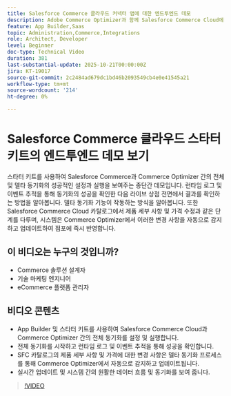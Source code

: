 ```yaml
---
title: Salesforce Commerce 클라우드 커넥터 앱에 대한 엔드투엔드 데모
description: Adobe Commerce Optimizer과 함께 Salesforce Commerce Cloud에 대한 엔드투엔드 데모를 시청하십시오.
feature: App Builder,Saas
topic: Administration,Commerce,Integrations
role: Architect, Developer
level: Beginner
doc-type: Technical Video
duration: 381
last-substantial-update: 2025-10-21T00:00:00Z
jira: KT-19017
source-git-commit: 2c2484ad679dc1bd46b2093549cb4e0e41545a21
workflow-type: tm+mt
source-wordcount: '214'
ht-degree: 0%

---
```



# Salesforce Commerce 클라우드 스타터 키트의 엔드투엔드 데모 보기

스타터 키트를 사용하여 Salesforce Commerce과 Commerce Optimizer 간의 전체 및 델타 동기화의 성공적인 설정과 실행을 보여주는 종단간 데모입니다. 런타임 로그 및 이벤트 추적을 통해 동기화의 성공을 확인한 다음 라이브 상점 전면에서 결과를 확인하는 방법을 알아봅니다. 델타 동기화 기능이 작동하는 방식을 알아봅니다. 또한 Salesforce Commerce Cloud 카탈로그에서 제품 세부 사항 및 가격 수정과 같은 단계를 다루며, 시스템은 Commerce Optimizer에서 이러한 변경 사항을 자동으로 감지하고 업데이트하여 점포에 즉시 반영합니다.

## 이 비디오는 누구의 것입니까?

* Commerce 솔루션 설계자
* 기술 마케팅 엔지니어
* eCommerce 플랫폼 관리자

## 비디오 콘텐츠

* App Builder 및 스타터 키트를 사용하여 Salesforce Commerce Cloud과 Commerce Optimizer 간의 전체 동기화를 설정 및 실행합니다.
* 전체 동기화를 시작하고 런타임 로그 및 이벤트 추적을 통해 성공을 확인합니다.
* SFC 카탈로그의 제품 세부 사항 및 가격에 대한 변경 사항은 델타 동기화 프로세스를 통해 Commerce Optimizer에서 자동으로 감지하고 업데이트됩니다.
* 실시간 업데이트 및 시스템 간의 원활한 데이터 흐름 및 동기화를 보여 줍니다.

>[!VIDEO](https://video.tv.adobe.com/v/3476082?learn=on)
